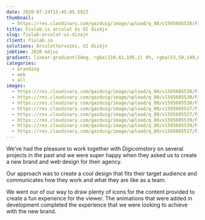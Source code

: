 ```yaml
---
date: 2020-07-24T15:45:05.592Z
thumbnail:
  - https://res.cloudinary.com/gazduig/image/upload/q_80/v1595605538/Fixi/Frame_12_zpvjpk.webp
title: Fixlab.io arculat és UI dizájn
slug: fixlab-arculat-ui-dizajn
client: Fixlab.io
solutions: Arculattervezés, UI dizájn
jobtime: 2020 május
gradient: linear-gradient(5deg, rgba(110,41,195,1) 0%, rgba(53,58,149,0) 71%)
categories:
  - branding
  - web
  - all
images:
  - https://res.cloudinary.com/gazduig/image/upload/q_80/v1595605538/Fixi/A.webp
  - https://res.cloudinary.com/gazduig/image/upload/q_80/v1595605538/Fixi/B.webp
  - https://res.cloudinary.com/gazduig/image/upload/q_80/v1595605538/Fixi/C.webp
  - https://res.cloudinary.com/gazduig/image/upload/q_80/v1595605537/Fixi/D.webp
  - https://res.cloudinary.com/gazduig/image/upload/q_80/v1595605537/Fixi/Fixi_1.webp
  - https://res.cloudinary.com/gazduig/image/upload/q_80/v1595605539/Fixi/Frame_10_ptin3l.webp
  - https://res.cloudinary.com/gazduig/image/upload/q_80/v1595605539/Fixi/Frame_6_tstxxk.webp
  - https://res.cloudinary.com/gazduig/image/upload/q_80/v1595605537/Fixi/Frame_8_emz9ou.webp
---
```

<!--StartFragment-->

We’ve had the pleasure to work together with Digicomstory on several projects in the past and we were super happy when they asked us to create a new brand and web design for their agency.

Our approach was to create a cool design that fits their target audience and communicates how they work and what they are like as a team.

We went our of our way to draw plenty of icons for the content provided to create a fun experience for the viewer. The animations that were added in development completed the experience that we were looking to achieve with the new brand.

<!--EndFragment-->